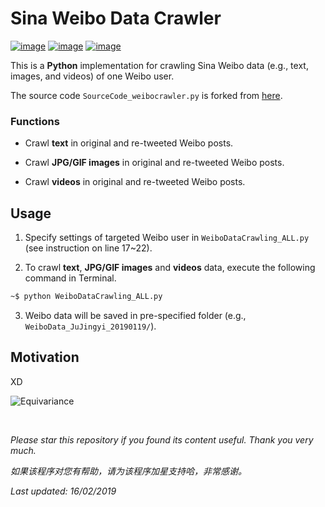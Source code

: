 # Sina Weibo Data Crawler

[![image](https://img.shields.io/badge/license-MIT-lightgrey.svg)]()
[![image](https://img.shields.io/badge/platform-linux-lightgrey.svg)]()
[![image](https://img.shields.io/badge/python-3.7-blue.svg)]()

This is a **Python** implementation for crawling Sina Weibo data (e.g., text, images, and videos) of one Weibo user.

The source code ```SourceCode_weibocrawler.py``` is forked from [here](https://www.researchgate.net/publication/305696390_Game_Theoretic_Hypergraph_Matching_for_Multi-source_Image_Correspondences).

### Functions

- Crawl **text** in original and re-tweeted Weibo posts.

- Crawl **JPG/GIF images** in original and re-tweeted Weibo posts.

- Crawl **videos** in original and re-tweeted Weibo posts.

## Usage

1. Specify settings of targeted Weibo user in ```WeiboDataCrawling_ALL.py``` (see instruction on line 17~22).

2. To crawl **text**, **JPG/GIF images** and **videos** data, execute the following command in Terminal.
```bash
~$ python WeiboDataCrawling_ALL.py
```

3. Weibo data will be saved in pre-specified folder (e.g., ```WeiboData_JuJingyi_20190119/```).

## Motivation

XD

![Equivariance](https://github.com/HeZhang1994/weibo-data-crawling/blob/master/JuJingyi.jpg)

<br>

<i>Please star this repository if you found its content useful. Thank you very much.</i>

<i>如果该程序对您有帮助，请为该程序加星支持哈，非常感谢。</i>

<i>Last updated: 16/02/2019</i>

